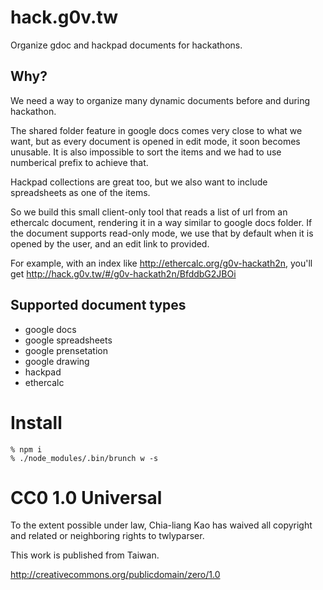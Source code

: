 hack.g0v.tw
===========

Organize gdoc and hackpad documents for hackathons.

## Why?

We need a way to organize many dynamic documents before and during hackathon.

The shared folder feature in google docs comes very close to what we want, but as every document is opened in edit mode, it soon becomes unusable.  It is also impossible to sort the items and we had to use numberical prefix to achieve that.

Hackpad collections are great too, but we also want to include spreadsheets as one of the items.

So we build this small client-only tool that reads a list of url from an ethercalc document, rendering it in a way similar to google docs folder.  If the document supports read-only mode, we use that by default when it is opened by the user, and an edit link to provided.

For example, with an index like http://ethercalc.org/g0v-hackath2n, you'll get http://hack.g0v.tw/#/g0v-hackath2n/BfddbG2JBOi

## Supported document types

* google docs
* google spreadsheets
* google prensetation
* google drawing
* hackpad
* ethercalc

# Install

    % npm i
    % ./node_modules/.bin/brunch w -s

# CC0 1.0 Universal

To the extent possible under law, Chia-liang Kao has waived all copyright
and related or neighboring rights to twlyparser.

This work is published from Taiwan.

http://creativecommons.org/publicdomain/zero/1.0
